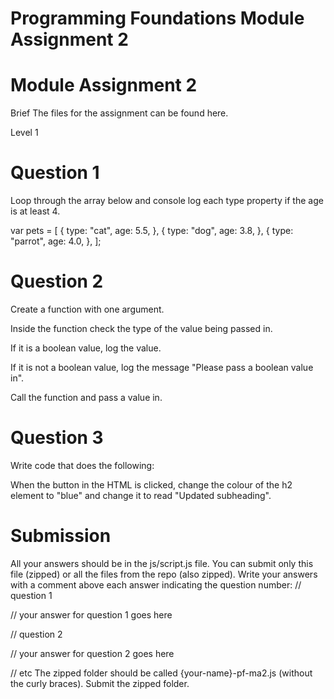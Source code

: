 # Programming Foundations Module Assignment 2

# Module Assignment 2
Brief
The files for the assignment can be found here.

Level 1

# Question 1

Loop through the array below and console log each type property if the age is at least 4.

var pets = [
	{
		type: "cat",
		age: 5.5,
	},
	{
		type: "dog",
		age: 3.8,
	},
	{
		type: "parrot",
		age: 4.0,
	},
];

# Question 2
Create a function with one argument.

Inside the function check the type of the value being passed in.

If it is a boolean value, log the value.

If it is not a boolean value, log the message "Please pass a boolean value in".

Call the function and pass a value in.

# Question 3

Write code that does the following:

When the button in the HTML is clicked, change the colour of the h2 element to "blue" and change it to read "Updated subheading".


# Submission
All your answers should be in the js/script.js file.
You can submit only this file (zipped) or all the files from the repo (also zipped).
Write your answers with a comment above each answer indicating the question number:
// question 1

// your answer for question 1 goes here

// question 2

// your answer for question 2 goes here

// etc
The zipped folder should be called {your-name}-pf-ma2.js (without the curly braces).
Submit the zipped folder.